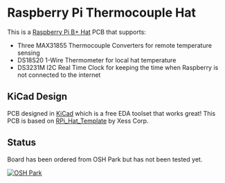 # Raspberry Pi Thermocouple Hat
This is a [Raspberry Pi B+ Hat](https://github.com/raspberrypi/hats) PCB that supports:
* Three MAX31855 Thermocouple Converters for remote temperature sensing
* DS18S20 1-Wire Thermometer for local hat temperature
* DS3231M I2C Real Time Clock for keeping the time when Raspberry is not connected to the internet

## KiCad Design
PCB designed in [KiCad](http://kicad-pcb.org) which is a free EDA toolset that works great! This PCB is based on [RPi_Hat_Template](https://github.com/xesscorp/RPi_Hat_Template) by Xess Corp.

## Status
Board has been ordered from OSH Park but has not been tested yet.

[![OSH Park](https://oshpark.com/assets/badge-5b7ec47045b78aef6eb9d83b3bac6b1920de805e9a0c227658eac6e19a045b9c.png)](https://oshpark.com/shared_projects/kyDU2zJh)